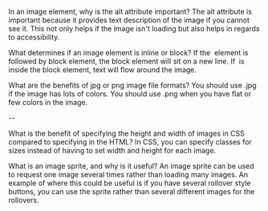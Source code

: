 In an image element, why is the alt attribute important?
The alt attribute is important because it provides text description of the image if you cannot see it.  This not only helps if the image isn't loading but also helps in regards to accessibility.

What determines if an image element is inline or block?
If the <img> element is followed by block element, the block element will sit on a new line.  If <img> is inside the block element, text will flow around the image.

What are the benefits of jpg or png image file formats?
You should use .jpg if the image has lots of colors.  You should use .png when you have flat or few colors in the image.

--

What is the benefit of specifying the height and width of images in CSS compared to specifying in the HTML?
In CSS, you can specify classes for sizes instead of having to set width and height for each image.  

What is an image sprite, and why is it useful?
An image sprite can be used to request one image several times rather than loading many images.  An example of where this could be useful is if you have several rollover style buttons, you can use the sprite rather than several different images for the rollovers.

